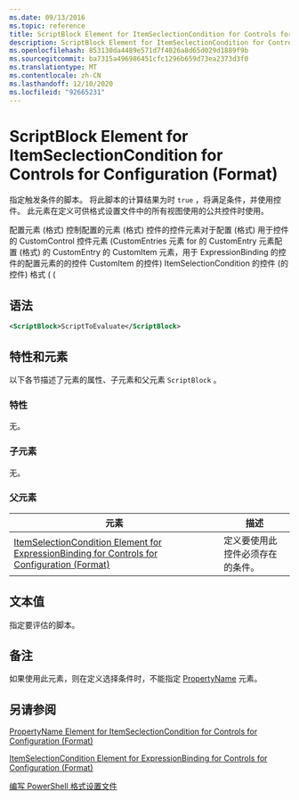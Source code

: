 ```yaml
---
ms.date: 09/13/2016
ms.topic: reference
title: ScriptBlock Element for ItemSeclectionCondition for Controls for Configuration (Format)
description: ScriptBlock Element for ItemSeclectionCondition for Controls for Configuration (Format)
ms.openlocfilehash: 853130da4489e571d7f4026a8d65d029d1889f9b
ms.sourcegitcommit: ba7315a496986451cfc1296b659d73ea2373d3f0
ms.translationtype: MT
ms.contentlocale: zh-CN
ms.lasthandoff: 12/10/2020
ms.locfileid: "92665231"
---
```

# <a name="scriptblock-element-for-itemseclectioncondition-for-controls-for-configuration-format"></a>ScriptBlock Element for ItemSeclectionCondition for Controls for Configuration (Format)

指定触发条件的脚本。 将此脚本的计算结果为时 `true` ，将满足条件，并使用控件。 此元素在定义可供格式设置文件中的所有视图使用的公共控件时使用。

配置元素 (格式) 控制配置的元素 (格式) 控件的控件元素对于配置 (格式) 用于控件的 CustomControl 控件元素 (CustomEntries 元素 for 的 CustomEntry 元素配置 (格式) 的 CustomEntry 的 CustomItem 元素，用于 ExpressionBinding 的控件的配置元素的的控件 CustomItem 的控件) ItemSelectionCondition 的控件 (的控件) 格式 ( (

## <a name="syntax"></a>语法

```xml
<ScriptBlock>ScriptToEvaluate</ScriptBlock>
```

## <a name="attributes-and-elements"></a>特性和元素

以下各节描述了元素的属性、子元素和父元素 `ScriptBlock` 。

### <a name="attributes"></a>特性

无。

### <a name="child-elements"></a>子元素

无。

### <a name="parent-elements"></a>父元素

|元素|描述|
|-------------|-----------------|
|[ItemSelectionCondition Element for ExpressionBinding for Controls for Configuration (Format)](./itemselectioncondition-element-for-expressionbinding-for-controls-for-configuration-format.md)|定义要使用此控件必须存在的条件。|

## <a name="text-value"></a>文本值

指定要评估的脚本。

## <a name="remarks"></a>备注

如果使用此元素，则在定义选择条件时，不能指定 [PropertyName](./propertyname-element-for-itemseclectioncondition-for-controls-for-configuration-format.md) 元素。

## <a name="see-also"></a>另请参阅

[PropertyName Element for ItemSeclectionCondition for Controls for Configuration (Format)](./propertyname-element-for-itemseclectioncondition-for-controls-for-configuration-format.md)

[ItemSelectionCondition Element for ExpressionBinding for Controls for Configuration (Format)](./itemselectioncondition-element-for-expressionbinding-for-controls-for-configuration-format.md)

[编写 PowerShell 格式设置文件](./writing-a-powershell-formatting-file.md)
